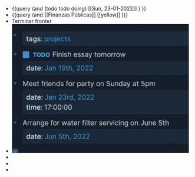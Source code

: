 - {{query (and (todo todo doing) [[Sun, 23-01-2022]] ) }}
- {{query (and [[Finanzas Públicas]] [[yellow]] )}}
- Terminar fronter
- ![image.png](../assets/image_1642943904681_0.png)
-
-
-